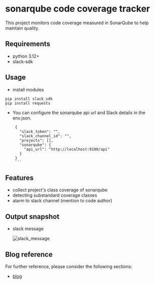 # sonarqube code coverage tracker

This project monitors code coverage measured in SonarQube to help maintain quality.


## Requirements

* python 3.12+
* slack-sdk


## Usage

* install modules

```
pip install slack_sdk
pip install requests
```

* You can configure the sonarqube api url and Slack details in the env.json.
     ```
      {
        "slack_token": "",
        "slack_channel_id": "",
        "projects": [],
        "sonarqube": {
          "api_url": "http://localhost:9100/api"
        }
      }
      ```

## Features
- collect project's class coverage of sonarqube
- detecting substandard coverage classes
- alarm to slack channel (mention to code author)
  

## Output snapshot
* slack message
  
    ![slack_message](https://tnfhrnsss.github.io/docs/sub-projects/img/sonarqube_coverage_monitoring.png)


## Blog reference

For further reference, please consider the following sections:

* [blog](https://tnfhrnsss.github.io/docs/sub-projects/sonarqube_coverage_monitoring/)

